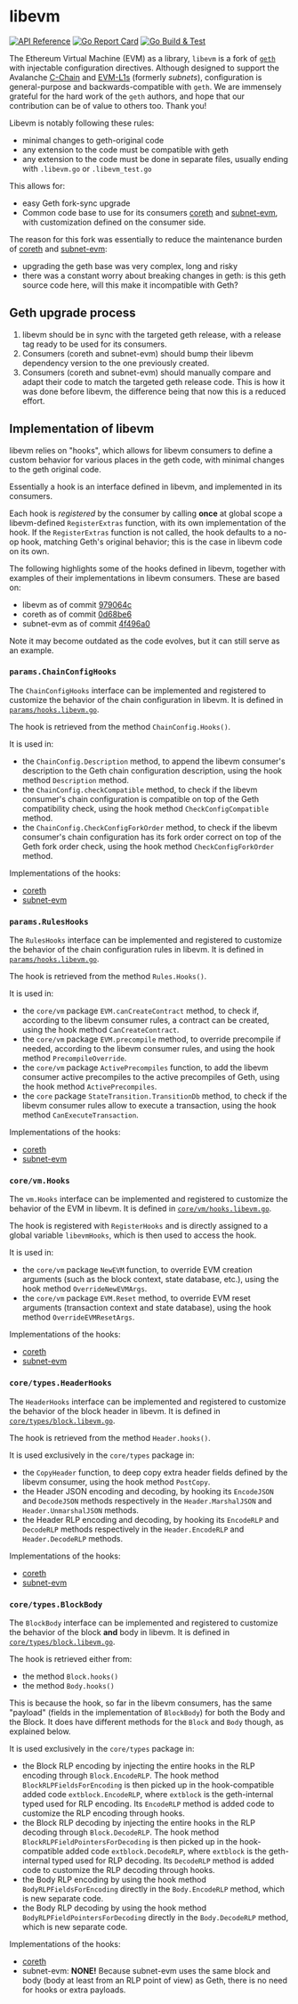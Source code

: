 # libevm

[![API Reference](https://pkg.go.dev/badge/github.com/ava-labs/libevm)](https://pkg.go.dev/github.com/ava-labs/libevm?tab=doc)
[![Go Report Card](https://goreportcard.com/badge/github.com/ava-labs/libevm)](https://goreportcard.com/report/github.com/ava-labs/libevm)
[![Go Build & Test](https://github.com/ava-labs/libevm/actions/workflows/go.yml/badge.svg?branch=main)](https://github.com/ava-labs/libevm/actions/workflows/go.yml)

The Ethereum Virtual Machine (EVM) as a library, `libevm` is a fork of [`geth`](https://github.com/ethereum/go-ethereum) with injectable configuration directives.
Although designed to support the Avalanche [C-Chain](https://github.com/ava-labs/coreth) and [EVM-L1s](https://github.com/ava-labs/subnet-evm) (formerly *subnets*), configuration is general-purpose and backwards-compatible with `geth`.
We are immensely grateful for the hard work of the `geth` authors, and hope that our contribution can be of value to others too. Thank you!

Libevm is notably following these rules:

- minimal changes to geth-original code
- any extension to the code must be compatible with geth
- any extension to the code must be done in separate files, usually ending with `.libevm.go` or `.libevm_test.go`

This allows for:

- easy Geth fork-sync upgrade
- Common code base to use for its consumers [coreth](https://github.com/ava-labs/coreth) and [subnet-evm](https://github.com/ava-labs/subnet-evm), with customization defined on the consumer side.

The reason for this fork was essentially to reduce the maintenance burden of [coreth](https://github.com/ava-labs/coreth) and [subnet-evm](https://github.com/ava-labs/subnet-evm):

- upgrading the geth base was very complex, long and risky
- there was a constant worry about breaking changes in geth: is this geth source code here, will this make it incompatible with Geth?

## Geth upgrade process

1. libevm should be in sync with the targeted geth release, with a release tag ready to be used for its consumers.
1. Consumers (coreth and subnet-evm) should bump their libevm dependency version to the one previously created.
1. Consumers (coreth and subnet-evm) should manually compare and adapt their code to match the targeted geth release code.
This is how it was done before libevm, the difference being that now this is a reduced effort.

## Implementation of libevm

libevm relies on "hooks", which allows for libevm consumers to define a custom behavior for various places in the geth code, with minimal changes to the geth original code.

Essentially a hook is an interface defined in libevm, and implemented in its consumers.

Each hook is *registered* by the consumer by calling **once** at global scope a libevm-defined `RegisterExtras` function, with its own implementation of the hook. If the `RegisterExtras` function is not called, the hook defaults to a no-op hook, matching Geth's original behavior; this is the case in libevm code on its own.

The following highlights some of the hooks defined in libevm, together with examples of their implementations in libevm consumers. These are based on:

- libevm as of commit [979064c](https://github.com/ava-labs/libevm/blob/979064cfdbc1aa8dfae118dfb1344db34d37a164)
- coreth as of commit [0d68be6](https://github.com/ava-labs/coreth/blob/0d68be6b92be7c34095487b3a512b87b8b923caa)
- subnet-evm as of commit [4f496a0](https://github.com/ava-labs/subnet-evm/blob/4f496a00f226309aa701d33ac28b33658bb2b697)

 Note it may become outdated as the code evolves, but it can still serve as an example.

### `params.ChainConfigHooks`

The `ChainConfigHooks` interface can be implemented and registered to customize the behavior of the chain configuration in libevm. It is defined in [`params/hooks.libevm.go`](../params/hooks.libevm.go).

The hook is retrieved from the method `ChainConfig.Hooks()`.

It is used in:

- the `ChainConfig.Description` method, to append the libevm consumer's description to the Geth chain configuration description, using the hook method `Description` method.
- the `ChainConfig.checkCompatible` method, to check if the libevm consumer's chain configuration is compatible on top of the Geth compatibility check, using the hook method `CheckConfigCompatible` method.
- the `ChainConfig.CheckConfigForkOrder` method, to check if the libevm consumer's chain configuration has its fork order correct on top of the Geth fork order check, using the hook method `CheckConfigForkOrder` method.

Implementations of the hooks:

- [coreth](https://github.com/ava-labs/coreth/blob/0d68be6b92be7c34095487b3a512b87b8b923caa/params/extras/config.go#L113)
- [subnet-evm](https://github.com/ava-labs/subnet-evm/blob/4f496a00f226309aa701d33ac28b33658bb2b697/params/extras/config.go#L118)

### `params.RulesHooks`

The `RulesHooks` interface can be implemented and registered to customize the behavior of the chain configuration rules in libevm. It is defined in [`params/hooks.libevm.go`](../params/hooks.libevm.go).

The hook is retrieved from the method `Rules.Hooks()`.

It is used in:

- the `core/vm` package `EVM.canCreateContract` method, to check if, according to the libevm consumer rules, a contract can be created, using the hook method `CanCreateContract`.
- the `core/vm` package `EVM.precompile` method, to override precompile if needed, according to the libevm consumer rules, and using the hook method `PrecompileOverride`.
- the `core/vm` package `ActivePrecompiles` function, to add the libevm consumer active precompiles to the active precompiles of Geth, using the hook method `ActivePrecompiles`.
- the `core` package `StateTransition.TransitionDb` method, to check if the libevm consumer rules allow to execute a transaction, using the hook method `CanExecuteTransaction`.

Implementations of the hooks:

- [coreth](https://github.com/ava-labs/coreth/blob/0d68be6b92be7c34095487b3a512b87b8b923caa/params/hooks_libevm.go#L25)
- [subnet-evm](https://github.com/ava-labs/subnet-evm/blob/4f496a00f226309aa701d33ac28b33658bb2b697/params/hooks_libevm.go#L24)

### `core/vm.Hooks`

The `vm.Hooks` interface can be implemented and registered to customize the behavior of the EVM in libevm. It is defined in [`core/vm/hooks.libevm.go`](../core/vm/hooks.libevm.go).

The hook is registered with `RegisterHooks` and is directly assigned to a global variable `libevmHooks`, which is then used to access the hook.

It is used in:

- the `core/vm` package `NewEVM` function, to override EVM creation arguments (such as the block context, state database, etc.), using the hook method `OverrideNewEVMArgs`.
- the `core/vm` package `EVM.Reset` method, to override EVM reset arguments (transaction context and state database), using the hook method `OverrideEVMResetArgs`.

Implementations of the hooks:

- [coreth](https://github.com/ava-labs/coreth/blob/0d68be6b92be7c34095487b3a512b87b8b923caa/core/evm.go#L50)
- [subnet-evm](https://github.com/ava-labs/subnet-evm/blob/4f496a00f226309aa701d33ac28b33658bb2b697/core/evm.go#L50)

### `core/types.HeaderHooks`

The `HeaderHooks` interface can be implemented and registered to customize the behavior of the block header in libevm. It is defined in [`core/types/block.libevm.go`](../core/types/block.libevm.go).

The hook is retrieved from the method `Header.hooks()`.

It is used exclusively in the `core/types` package in:

- the `CopyHeader` function, to deep copy extra header fields defined by the libevm consumer, using the hook method `PostCopy`.
- the Header JSON encoding and decoding, by hooking its `EncodeJSON` and `DecodeJSON` methods respectively in the `Header.MarshalJSON` and `Header.UnmarshalJSON` methods.
- the Header RLP encoding and decoding, by hooking its `EncodeRLP` and `DecodeRLP` methods respectively in the `Header.EncodeRLP` and `Header.DecodeRLP` methods.

Implementations of the hooks:

- [coreth](https://github.com/ava-labs/coreth/blob/0d68be6b92be7c34095487b3a512b87b8b923caa/plugin/evm/customtypes/header_ext.go#L37)
- [subnet-evm](https://github.com/ava-labs/subnet-evm/blob/4f496a00f226309aa701d33ac28b33658bb2b697/plugin/evm/customtypes/header_ext.go#L37)

### `core/types.BlockBody`

The `BlockBody` interface can be implemented and registered to customize the behavior of the block **and** body in libevm. It is defined in [`core/types/block.libevm.go`](../core/types/block.libevm.go).

The hook is retrieved either from:

- the method `Block.hooks()`
- the method `Body.hooks()`

This is because the hook, so far in the libevm consumers, has the same "payload" (fields in the implementation of `BlockBody`) for both the Body and the Block. It does have different methods for the `Block` and `Body` though, as explained below.

It is used exclusively in the `core/types` package in:

- the Block RLP encoding by injecting the entire hooks in the RLP encoding through `Block.EncodeRLP`. The hook method `BlockRLPFieldsForEncoding` is then picked up in the hook-compatible added code `extblock.EncodeRLP`, where `extblock` is the geth-internal typed used for RLP encoding. Its `EncodeRLP` method is added code to customize the RLP encoding through hooks.
- the Block RLP decoding by injecting the entire hooks in the RLP decoding through `Block.DecodeRLP`. The hook method `BlockRLPFieldPointersForDecoding` is then picked up in the hook-compatible added code `extblock.DecodeRLP`, where `extblock` is the geth-internal typed used for RLP decoding. Its `DecodeRLP` method is added code to customize the RLP decoding through hooks.
- the Body RLP encoding by using the hook method `BodyRLPFieldsForEncoding` directly in the `Body.EncodeRLP` method, which is new separate code.
- the Body RLP decoding by using the hook method `BodyRLPFieldPointersForDecoding` directly in the `Body.DecodeRLP` method, which is new separate code.

Implementations of the hooks:

- [coreth](https://github.com/ava-labs/coreth/blob/0d68be6b92be7c34095487b3a512b87b8b923caa/plugin/evm/customtypes/block_ext.go#L22)
- subnet-evm: **NONE!** Because subnet-evm uses the same block and body (body at least from an RLP point of view) as Geth, there is no need for hooks or extra payloads.

